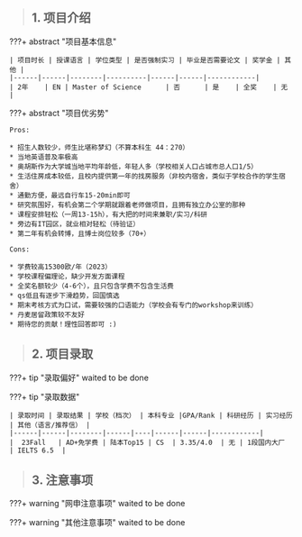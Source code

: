 > ## **1. 项目介绍**

???+ abstract "项目基本信息" 

    | 项目时长 | 授课语言 | 学位类型 | 是否强制实习 | 毕业是否需要论文 | 奖学金 | 其他 |
    |------|------|--------|----------|------|------|------------|
    | 2年    | EN | Master of Science      | 否      | 是    | 全奖    | 无          |

???+ abstract "项目优劣势" 

    Pros:
    
    * 招生人数较少，师生比堪称梦幻（不算本科生 44：270）
    * 当地英语普及率极高
    * 奥胡斯作为大学城当地平均年龄低，年轻人多（学校相关人口占城市总人口1/5）
    * 生活住房成本较低，且校内提供第一年的找房服务（非校内宿舍，类似于学校合作的学生宿舍）
    * 通勤方便，最远自行车15-20min即可
    * 研究氛围好，有机会第二个学期就跟着老师做项目，且拥有独立办公室的那种
    * 课程安排轻松（一周13-15h），有大把的时间来兼职/实习/科研
    * 旁边有IT园区，就业相对轻松（待验证）
    * 第二年有机会转博，且博士岗位较多（70+）
    
    Cons:
    
    * 学费较高15300欧/年（2023）
    * 学校课程偏理论，缺少开发方面课程
    * 全奖名额较少（4-6个），且只包含学费不包含生活费
    * qs低且有逐步下滑趋势，回国慎选
    * 期末考核方式为口试，需要较强的口语能力（学校会有专门的workshop来训练）
    * 丹麦居留政策较不友好
    * 期待您的贡献！理性回答即可 :)

> ## **2. 项目录取**

???+ tip "录取偏好"
    waited to be done

???+ tip "录取数据"

    | 录取时间 | 录取结果 | 学校（档次） | 本科专业 |GPA/Rank | 科研经历 | 实习经历 | 其他（语言/推荐信） |
    |------|------|--------|------|----|------|------|------------|
    |  23Fall   | AD+免学费 | 陆本Top15 | CS  | 3.35/4.0  | 无 | 1段国内大厂  | IELTS 6.5  |


> ## **3. 注意事项**

???+ warning "网申注意事项"
    waited to be done

???+ warning "其他注意事项"
    waited to be done


